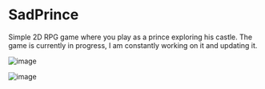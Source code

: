# SadPrince

Simple 2D RPG game where you play as a prince exploring his castle. 
The game is currently in progress, I am constantly working on it and updating it.

![image](https://github.com/BassemQElkhateeb/SadPrince/assets/135668709/f6883d03-22bf-4962-99fc-9ed4520e931c)


![image](https://github.com/BassemQElkhateeb/SadPrince/assets/135668709/f79d5cf2-69d2-4778-9200-a9a66a75af1e)


